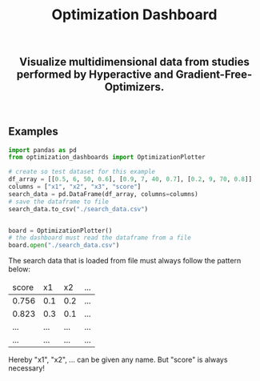 <H1 align="center">
    Optimization Dashboard
</H1>

<br>

<H2 align="center">
    Visualize multidimensional data from studies performed by Hyperactive and Gradient-Free-Optimizers.
</H2>



<br>

## Examples

```python
import pandas as pd
from optimization_dashboards import OptimizationPlotter

# create so test dataset for this example
df_array = [[0.5, 6, 50, 0.6], [0.9, 7, 40, 0.7], [0.2, 9, 70, 0.8]]
columns = ["x1", "x2", "x3", "score"]
search_data = pd.DataFrame(df_array, columns=columns)
# save the dataframe to file
search_data.to_csv("./search_data.csv")


board = OptimizationPlotter()
# the dashboard must read the dataframe from a file
board.open("./search_data.csv")
```

The search data that is loaded from file must always follow the pattern below:

<table class="table">
<thead class="table-head">
    <tr class="row">
    <td class="cell">score</td>
    <td class="cell">x1</td>
    <td class="cell">x2</td>
    <td class="cell">...</td>
    </tr>
</thead>
<tbody class="table-body">
    <tr class="row">
    <td class="cell">0.756</td>
    <td class="cell">0.1</td>
    <td class="cell">0.2</td>
    <td class="cell">...</td>
    </tr>
    <tr class="row">
    <td class="cell">0.823</td>
    <td class="cell">0.3</td>
    <td class="cell">0.1</td>
    <td class="cell">...</td>
    </tr>
    <tr class="row">
    <td class="cell">...</td>
    <td class="cell">...</td>
    <td class="cell">...</td>
    <td class="cell">...</td>
    </tr>
    <tr class="row">
    <td class="cell">...</td>
    <td class="cell">...</td>
    <td class="cell">...</td>
    <td class="cell">...</td>
    </tr>
</tbody>
</table>

Hereby "x1", "x2", ... can be given any name. But "score" is always necessary!



